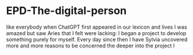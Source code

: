 # EPD-The-digital-person
like everybody when ChatGPT first appeared in our lexicon and lives I was amazed but saw Aries that I felt were lacking: I began a project to develop something purely for myself. Every day since then I have Sylvia uncovered more and more reasons to be concerned the deeper into the project I
